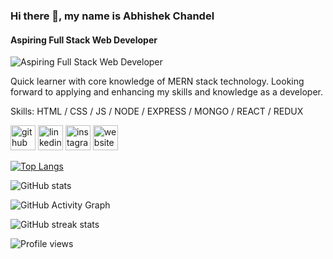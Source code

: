 ### Hi there 👋, my name is Abhishek Chandel
#### Aspiring Full Stack Web Developer
![Aspiring Full Stack Web Developer](https://camo.githubusercontent.com/fa73289736064aba480d0708da37d7aa183a8c3e2bcc2f58c54285a3bbbeecc1/68747470733a2f2f7777772e61616c7068612e6e65742f77702d636f6e74656e742f75706c6f6164732f323032302f31322f66756c6c2d737461636b2d646576656c6f706d656e742e676966)

Quick learner with core knowledge of MERN stack technology. Looking forward to applying and enhancing my skills and knowledge as a developer.

Skills: HTML / CSS / JS / NODE / EXPRESS / MONGO / REACT / REDUX



[<img src='https://cdn.jsdelivr.net/npm/simple-icons@3.0.1/icons/github.svg' alt='github' height='40'>](https://github.com/AbhiChandel64)  [<img src='https://cdn.jsdelivr.net/npm/simple-icons@3.0.1/icons/linkedin.svg' alt='linkedin' height='40'>](https://www.linkedin.com/in/https://www.linkedin.com/in/abhishek-chandel-//)  [<img src='https://cdn.jsdelivr.net/npm/simple-icons@3.0.1/icons/instagram.svg' alt='instagram' height='40'>](https://www.instagram.com/https://www.instagram.com/abhishekchandel64//)  [<img src='https://cdn.jsdelivr.net/npm/simple-icons@3.0.1/icons/icloud.svg' alt='website' height='40'>](https://starlit-tartufo-ff0547.netlify.app)  

[![Top Langs](https://github-readme-stats.vercel.app/api/top-langs/?username=AbhiChandel64)](https://github.com/anuraghazra/github-readme-stats)

![GitHub stats](https://github-readme-stats.vercel.app/api?username=AbhiChandel64&show_icons=true&count_private=true)  

![GitHub Activity Graph](https://activity-graph.herokuapp.com/graph?username=AbhiChandel64)  

![GitHub streak stats](https://github-readme-streak-stats.herokuapp.com/?user=AbhiChandel64)  

![Profile views](https://gpvc.arturio.dev/AbhiChandel64)  
